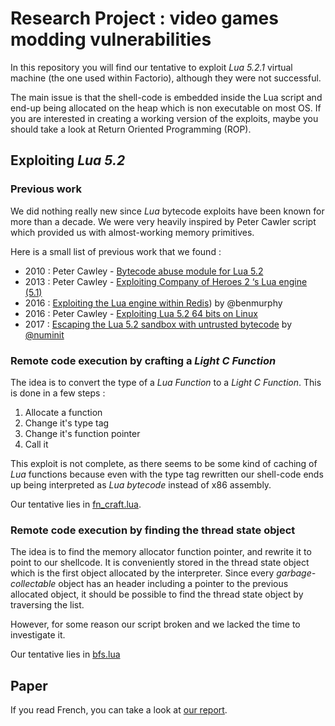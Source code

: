 # Research Project : video games modding vulnerabilities

In this repository you will find our tentative to exploit *Lua 5.2.1* virtual machine (the one used within Factorio), although they were not successful.

The main issue is that the shell-code is embedded inside the Lua script and end-up being allocated on the heap which is non executable on most OS. If you are interested in creating a working version of the exploits, maybe you should take a look at Return Oriented Programming (ROP).

## Exploiting *Lua 5.2*

### Previous work

We did nothing really new since *Lua* bytecode exploits have been known for more than a decade. We were very heavily inspired by Peter Cawler script which provided us with almost-working memory primitives.

Here is a small list of previous work that we found :

* 2010 : Peter Cawley - [Bytecode abuse module for Lua 5.2](http://www.corsix.org/lua/bytecode_abuse_0_1.lua) 
* 2013 : Peter Cawley - [Exploiting Company of Heroes 2 ‘s Lua engine (5.1)](https://gist.github.com/corsix/6575486)
* 2016 : [Exploiting the Lua engine within Redis](https://gist.github.com/benmmurphy/7d609f96deab5e297918bf9a395350e2)) by @benmurphy
* 2016 : Peter Cawley - [Exploiting Lua 5.2 64 bits on Linux](https://gist.github.com/corsix/49d770c7085e4b75f32939c6c076aad6)
* 2017 : [Escaping the Lua 5.2 sandbox with untrusted bytecode](https://apocrypha.numin.it/talks/lua_bytecode_exploitation.pdf) by [\@numinit](https://github.com/numinit)

### Remote code execution by crafting a *Light C Function*

The idea is to convert the type of a *Lua Function* to a *Light C Function*. This is done in a few steps :

1. Allocate a function
2. Change it's type tag
3. Change it's function pointer
4. Call it

This exploit is not complete, as there seems to be some kind of caching of *Lua* functions because even with the type tag rewritten our shell-code ends up being interpreted as *Lua bytecode* instead of x86 assembly.

Our tentative lies in [fn_craft.lua](./fn_craft.lua).

### Remote code execution by finding the thread state object

The idea is to find the memory allocator function pointer, and rewrite it to point to our shellcode. It is conveniently stored in the thread state object which is the first object allocated by the interpreter. Since every *garbage-collectable* object has an header including a pointer to the previous allocated object, it should be possible to find the thread state object by traversing the list.

However, for some reason our script broken and we lacked the time to investigate it.

Our tentative lies in [bfs.lua](./bfs.lua)

## Paper

If you read French, you can take a look at [our report](./report.pdf).